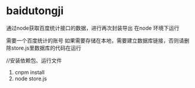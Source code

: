 # baidutongji
通过node获取百度统计接口的数据，进行再次封装导出 
在node 环境下运行

需要一个百度统计的账号
如果需要存储在本地，需要建立数据库链接，否则请删除store.js里数据库的代码在运行



//安装依赖包、运行文件
 1. cnpm install
 2. node store.js
 
 
 
